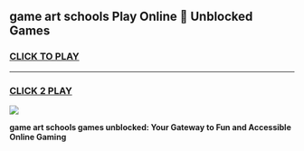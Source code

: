 
## game art schools Play Online 👋 Unblocked Games
<h3>
<a href="https://news.freeplayer.one?title=game_art_schools&ref=17GH">CLICK TO PLAY</a></h3>
<hr>

<h3>
<a href="https://news.freeplayer.one?title=game_art_schools&ref=17GH">CLICK 2 PLAY</a>
  
</h3>

<a href="https://news.freeplayer.one?title=game_art_schools&ref=17GH/"><img src="https://clearcache.store/games.png"></a>


**game art schools games unblocked: Your Gateway to Fun and Accessible Online Gaming**
